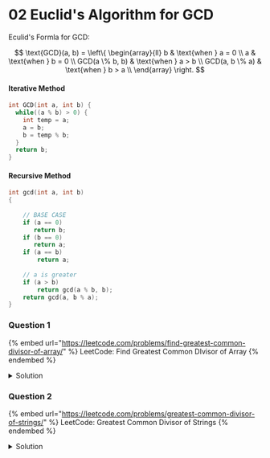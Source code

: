 # 02 Euclid's Algorithm for GCD

Eculid's Formla for GCD:

$$
\text{GCD}(a, b) = \left\{
\begin{array}{ll}
      b & \text{when } a = 0 \\
      a & \text{when } b = 0 \\
      GCD(a \% b, b) & \text{when } a > b \\
      GCD(a, b \% a) & \text{when } b > a \\
\end{array} 
\right.
$$

#### Iterative Method&#x20;

```cpp
int GCD(int a, int b) {
  while((a % b) > 0) {
    int temp = a;
    a = b;
    b = temp % b;
  }
  return b;
}
```

#### Recursive Method

```cpp
int gcd(int a, int b) 
{  
    
    // BASE CASE
    if (a == 0) 
       return b; 
    if (b == 0) 
       return a;   
    if (a == b) 
        return a; 
  
    // a is greater 
    if (a > b) 
        return gcd(a % b, b); 
    return gcd(a, b % a); 
}
```

### Question 1

{% embed url="https://leetcode.com/problems/find-greatest-common-divisor-of-array/" %}
LeetCode: Find Greatest Common DIvisor of Array
{% endembed %}

<details>

<summary>Solution</summary>

#### Iterative Solution

```cpp
#define ALL(v) v.begin(), v.end()
class Solution {
public:
    
    int findGCD(vector<int>& nums) {
        int a = *max_element(ALL(nums));
        int b = *min_element(ALL(nums));
        
        while((a % b) > 0) {
            int temp = a;
            a = b;
            b = temp % b;
        }
        
        return b;
    }
};
```

#### Recursive Solution

```cpp
#define ALL(v) v.begin(), v.end()
class Solution {
public:
    inline int gdc(const int &a, const int &b) {
        if(a == 0)
            return b;
        if(b == 0)
            return a;
        if(a == b)
            return a;
        
        if(a > b)
            return gdc(a % b, b);
        return gdc(a, b % a);
    }
    
    int findGCD(vector<int>& nums) {
        return gcd(*min_element(ALL(nums)), *max_element(ALL(nums)));
    }
};
```

</details>



### Question 2

{% embed url="https://leetcode.com/problems/greatest-common-divisor-of-strings/" %}
LeetCode: Greatest Common Divisor of Strings
{% endembed %}

<details>

<summary>Solution</summary>

```cpp
class Solution {
public:
    inline int gcd(const int &a, const int &b) {
        if(a == 0)
            return b;
        if(b == 0)
            return a;
        if(a == b)
            return a;
        
        if(a > b)
            return gcd(a % b, b);
        return gcd(a, b % a);
    }
    
    string gcdOfStrings(string str1, string str2) {
        return ((str1 + str2 == str2 + str1) 
                ? (str1.size() < str2.size() 
                   ? str1 
                   : str2).substr(0, gcd(str1.size(), str2.size())) 
                : "");
    }
};
```

</details>
